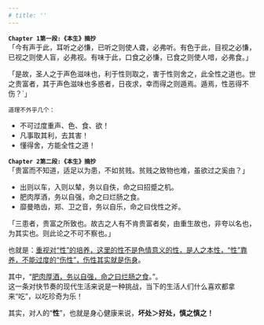 ```yaml
---
# title: ''
---
```


__`Chapter 1第一段:《本生》摘抄`__   
「今有声于此，耳听之必慊，已听之则使人聋，必弗听。有色于此，目视之必慊，已视之则使人盲，必弗视。有味于此，口食之必慊，已食之则使人喑，必弗食。」

「是故，圣人之于声色滋味也，利于性则取之，害于性则舍之，此全性之道也。世之贵富者，其于声色滋味也多惑者，日夜求，幸而得之则遁焉。遁焉，性恶得不伤？`」

`道理不外乎几个：`
- 不可过度重声、色、食、欲！
- 凡事取其利，去其害！ 
- 懂得舍，方能全性之道！

__`Chapter 2第二段:《本生》摘抄`__   
「贵富而不知道，适足以为患，不如贫贱。贫贱之致物也难，虽欲过之奚由？」
- 出则以车，入则以辇，务以自佚，命之曰招蹙之机。
- 肥肉厚酒，务以自强，命之曰烂肠之食。
- 靡曼皓齿，郑、卫之音，务以自乐，命之曰伐性之斧。

「三患者，贵富之所致也。故古之人有不肯贵富者矣，由重生故也，非夸以名也，为其实也。则此论之不可不察也。」

也就是：<u>重视对“性”的培养，这里的性不是色情意义的性，是人之本性，“性”靠养，不能过度的“伤性”，伤性其实就是伤身</u>。

其中，“<u>肥肉厚酒，务以自强，命之曰烂肠之食</u>。”。  
这一条对快节奏的现代生活来说是一种挑战，当下的生活人们什么喜欢都拿来“吃”，以吃珍奇为乐！

其实，对人的“__性__”，也就是身心健康来说，__坏处＞好处，慎之慎之！__